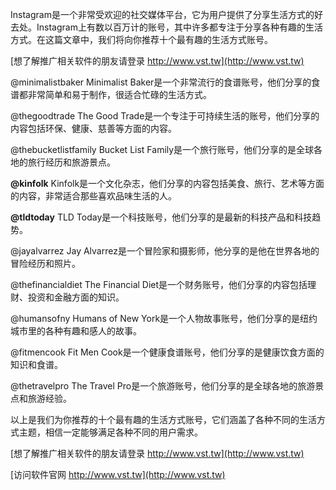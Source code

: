 Instagram是一个非常受欢迎的社交媒体平台，它为用户提供了分享生活方式的好去处。Instagram上有数以百万计的账号，其中许多都专注于分享各种有趣的生活方式。在这篇文章中，我们将向你推荐十个最有趣的生活方式账号。

[想了解推广相关软件的朋友请登录 http://www.vst.tw](http://www.vst.tw)

@minimalistbaker
Minimalist Baker是一个非常流行的食谱账号，他们分享的食谱都非常简单和易于制作，很适合忙碌的生活方式。

@thegoodtrade
The Good Trade是一个专注于可持续生活的账号，他们分享的内容包括环保、健康、慈善等方面的内容。

@thebucketlistfamily
Bucket List Family是一个旅行账号，他们分享的是全球各地的旅行经历和旅游景点。

**@kinfolk**
Kinfolk是一个文化杂志，他们分享的内容包括美食、旅行、艺术等方面的内容，非常适合那些喜欢品味生活的人。

**@tldtoday**
TLD Today是一个科技账号，他们分享的是最新的科技产品和科技趋势。

@jayalvarrez
Jay Alvarrez是一个冒险家和摄影师，他分享的是他在世界各地的冒险经历和照片。

@thefinancialdiet
The Financial Diet是一个财务账号，他们分享的内容包括理财、投资和金融方面的知识。

@humansofny
Humans of New York是一个人物故事账号，他们分享的是纽约城市里的各种有趣和感人的故事。

@fitmencook
Fit Men Cook是一个健康食谱账号，他们分享的是健康饮食方面的知识和食谱。

@thetravelpro
The Travel Pro是一个旅游账号，他们分享的是全球各地的旅游景点和旅游经验。

以上是我们为你推荐的十个最有趣的生活方式账号，它们涵盖了各种不同的生活方式主题，相信一定能够满足各种不同的用户需求。

[想了解推广相关软件的朋友请登录 http://www.vst.tw](http://www.vst.tw)


[访问软件官网 http://www.vst.tw](http://www.vst.tw)
